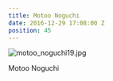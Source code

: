 ```yaml
---
title: Motoo Noguchi
date: 2016-12-29 17:08:00 Z
position: 45
---
```


![motoo_noguchi19.jpg](/uploads/motoo_noguchi19.jpg)

Motoo Noguchi